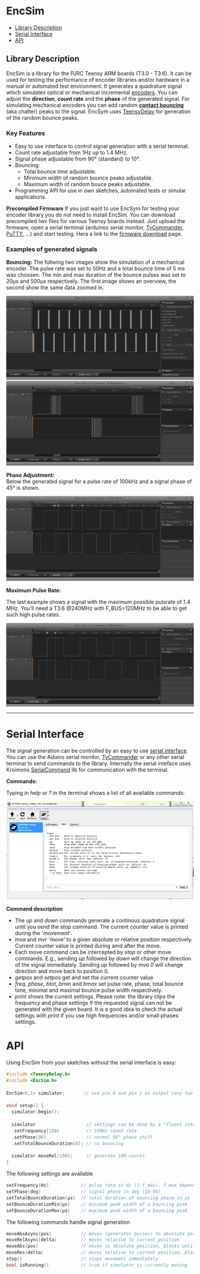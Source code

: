 # EncSim
- [Library Description](#library-description)
- [Serial Interface](#serial-interface)
- [API](#api)

## Library Description 
EncSim is a library for the PJRC Teensy ARM boards (T3.0 - T3.6). It can be used for testing the performance of encoder libraries and/or hardware in a manual or automated test environment. It generates a quadrature signal which simulates optical or mechanical incremental [encoders](https://en.wikipedia.org/wiki/Rotary_encoder#Incremental_rotary_encoder). You can adjust the **direction**, **count rate** and the **phase** of the generated signal. For simulating mechanical encoders you can add  random [**contact bouncing**](https://en.wikipedia.org/wiki/Switch#Contact_bounce) (aka chatter) peaks to the signal. EncSym uses [TeensyDelay](https://github.com/luni64/TeensyDelay) for generation of the random bounce peaks.

### Key Features
- Easy to use interface to control signal generation with a serial terminal.
- Count rate adjustable from 1Hz up to 1.4 MHz.
- Signal phase adjustable from 90° (standard) to 10°.
- Bouncing:
  - Total bounce time adjustable.
  - Minimum width of random bounce peaks adjustable.
  - Maximum width of random bouce peaks adjustable.
- Programming API for use in own sketches, automated tests or simular applications.

**Precompiled Firmware** 
If you just want to use EncSym for testing your encoder library you do not need to install EncSim. You can download precompiled hex files for various Teensy boards instead. Just upload the firmware, open a serial terminal (arduinos serial monitor, [TyCommander](https://github.com/Koromix/tytools),  [PuTTY](http://www.putty.org/), ...) and start testing. Hera a link to the [firmware download](https://github.com/luni64/EncSim/releases/tag/V0.9-beta) page.

### Examples of generated signals
**Bouncing:** 
The follwing two images show the simulation of a mechanical encoder. The pulse rate was set to 50Hz and a total bounce time of 5 ms was choosen. The min and max duration of the bounce pulses was set to 20µs and 500µs respectively. The first image shows an overview, the second show the same data zoomed in.

![50Hz with enabled bouncing](/media/50Hz_bounce5000_20_500.PNG?raw=true "50 Hz bouncing")
![50Hz with enabled bouncing](/media/50Hz_bounce5000_20_500_zoom.PNG?raw=true "50 Hz bouncing")

**Phase Adjustment:**  
Below the generated signal for a pulse rate of 100kHz and a signal phase of 45° is shown.

![100kHz, 45deg](/media/100kHz45deg.PNG?raw=true "100KHz, 45deg")

**Maximum Pulse Rate:**

The last example shows a signal with the maximum possible pulsrate of 1.4 MHz. You'll need a T3.6 @240MHz with F_BUS=120MHz to be able to get such high pulse rates. 

![100kHz, 45deg](/media/1_4MHz.PNG?raw=true)

*** 

# Serial Interface
The signal generation can be controlled by an easy to use [serial interface](https://github.com/luni64/EncSim/tree/master/examples/SerialControl). You can use the Aduino serial monitor,  [TyCommander](https://github.com/Koromix/tytools) or any other serial terminal to send commands to the library. Internally the serial inteface uses Kroimons [SerialCommand](https://github.com/kroimon/Arduino-SerialCommand) lib for communication with the terminal.

**Commands:**

Typing in *help* or *?* in the terminal shows a list of all available commands:

![help output](/media/interface.PNG?raw=true)

**Command description**

- The *up* and *down* commands generate a continous quadrature signal until you send the *stop* command. The current counter value is printed during the 'movement'.
- *mva* and *mvr* 'move' to a given absolute or relative position respectively. Current counter value is printed during amd after the move.
- Each move command can be intercepted by *stop* or other move commands. E.g., sending *up* followed by *down* will change the direction of the signal immediately. Sending *up* followed by *mva 0* will change direction and move back to position 0.
- *getpos* and *setpos* get and set the current counter value
- *freq*, *phase*, *btot*, *bmin* and *bmax* set pulse rate, phase, total bounce time, minimal and maximal bounce pulse width respectively.
- *print* shows the current settings.  Please note: the library clips the frequency and phase settings if the requested signal can not be generated with the given board. It is a good idea to check the actual settings with *print* if you use high frequencies and/or small phases settings.

# API
Using EncSim from your sketches without the serial interface is easy:
```c++
#include <TeensyDelay.h>
#include <EncSim.h>

EncSim<0,1> simulator;       // use pin 0 and pin 1 as output (any two digital pins can be used)

void setup() {
  simulator.begin();

  simulator                   // settings can be done by a "fluent interface"
  .setFrequency(150)          // 150Hz count rate
  .setPhase(90)               // normal 90° phase shift
  .setTotalBounceDuration(0); // no bouncing
  
  simulator.moveRel(100);     // generate 100 counts
}
```
The following settings are available
```c++
setFrequency(Hz)            // pulse rate in Hz (1-f_max), f_max depends on board and F_BUS settings
setPhase(deg)               // signal phase in deg (10-90)
setTotalBounceDuration(µs)  // total duration of bouncing phase in µs
setBounceDurationMin(µs)    // minimum peak width of a bouncing peak
setBounceDurationMax(µs)    // maximum peak width of a bouncing peak
```
The following commands handle signal generation
```c++
moveAbsAsync(pos)           // moves (generates pulses) to absolute position, returns after starting the move
moveRelAsync(delta)         // moves relative to current position
moveAbs(pos)                // moves to absolute position, blocks until movement is done
moveRes(delta)              // moves relative to current position, blocks until movement is done
stop()                      // stops movement immediately
bool isRunning()            // true if simulator is currently moving
```


